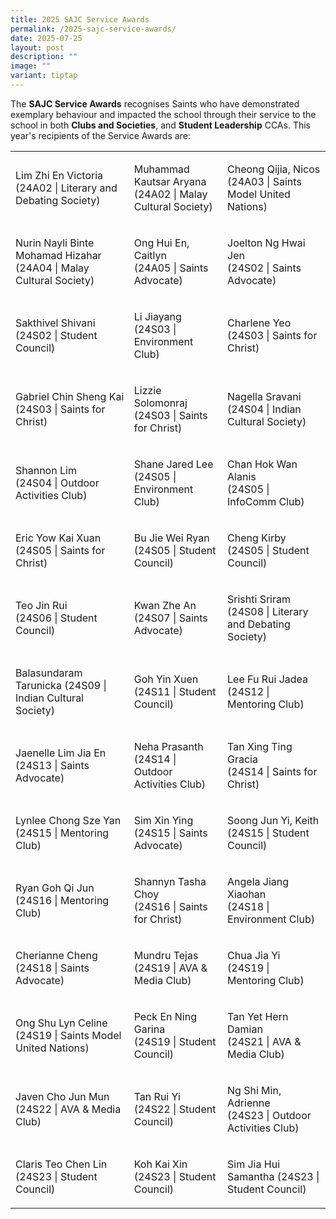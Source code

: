 ```yaml
---
title: 2025 SAJC Service Awards
permalink: /2025-sajc-service-awards/
date: 2025-07-25
layout: post
description: ""
image: ""
variant: tiptap
---
```

<p>The <strong>SAJC Service Awards</strong> recognises Saints who have demonstrated
exemplary behaviour and impacted the school through their service to the
school in both <strong>Clubs and Societies</strong>, and <strong>Student Leadership</strong> CCAs.
This year's recipients of the Service Awards are:</p>
<p></p>
<table style="minWidth: 75px">
<colgroup>
<col>
<col>
<col>
</colgroup>
<tbody>
<tr>
<td rowspan="1" colspan="1">
<p>Lim Zhi En Victoria
<br>(24A02 | Literary and Debating Society)</p>
</td>
<td rowspan="1" colspan="1">
<p>Muhammad Kautsar Aryana
<br>(24A02 | Malay Cultural Society)</p>
</td>
<td rowspan="1" colspan="1">
<p>Cheong Qijia, Nicos
<br>(24A03 | Saints Model United Nations)</p>
</td>
</tr>
<tr>
<td rowspan="1" colspan="1">
<p>Nurin Nayli Binte Mohamad Hizahar
<br>(24A04 | Malay Cultural Society)</p>
</td>
<td rowspan="1" colspan="1">
<p>Ong Hui En, Caitlyn
<br>(24A05 | Saints Advocate)</p>
</td>
<td rowspan="1" colspan="1">
<p>Joelton Ng Hwai Jen
<br>(24S02 | Saints Advocate)</p>
</td>
</tr>
<tr>
<td rowspan="1" colspan="1">
<p>Sakthivel Shivani
<br>(24S02 | Student Council)</p>
</td>
<td rowspan="1" colspan="1">
<p>Li Jiayang
<br>(24S03 | Environment Club)</p>
</td>
<td rowspan="1" colspan="1">
<p>Charlene Yeo
<br>(24S03 | Saints for Christ)</p>
</td>
</tr>
<tr>
<td rowspan="1" colspan="1">
<p>Gabriel Chin Sheng Kai
<br>(24S03 | Saints for Christ)</p>
</td>
<td rowspan="1" colspan="1">
<p>Lizzie Solomonraj
<br>(24S03 | Saints for Christ)</p>
</td>
<td rowspan="1" colspan="1">
<p>Nagella Sravani
<br>(24S04 | Indian Cultural Society)</p>
</td>
</tr>
<tr>
<td rowspan="1" colspan="1">
<p>Shannon Lim
<br>(24S04 | Outdoor Activities Club)</p>
</td>
<td rowspan="1" colspan="1">
<p>Shane Jared Lee
<br>(24S05 | Environment Club)</p>
</td>
<td rowspan="1" colspan="1">
<p>Chan Hok Wan Alanis
<br>(24S05 | InfoComm Club)</p>
</td>
</tr>
<tr>
<td rowspan="1" colspan="1">
<p>Eric Yow Kai Xuan
<br>(24S05 | Saints for Christ)</p>
</td>
<td rowspan="1" colspan="1">
<p>Bu Jie Wei Ryan
<br>(24S05 | Student Council)</p>
</td>
<td rowspan="1" colspan="1">
<p>Cheng Kirby
<br>(24S05 | Student Council)</p>
</td>
</tr>
<tr>
<td rowspan="1" colspan="1">
<p>Teo Jin Rui
<br>(24S06 | Student Council)</p>
</td>
<td rowspan="1" colspan="1">
<p>Kwan Zhe An
<br>(24S07 | Saints Advocate)</p>
</td>
<td rowspan="1" colspan="1">
<p>Srishti Sriram
<br>(24S08 | Literary and Debating Society)</p>
</td>
</tr>
<tr>
<td rowspan="1" colspan="1">
<p>Balasundaram Tarunicka (24S09 | Indian Cultural Society)</p>
</td>
<td rowspan="1" colspan="1">
<p>Goh Yin Xuen
<br>(24S11 | Student Council)</p>
</td>
<td rowspan="1" colspan="1">
<p>Lee Fu Rui Jadea
<br>(24S12 | Mentoring Club)</p>
</td>
</tr>
<tr>
<td rowspan="1" colspan="1">
<p>Jaenelle Lim Jia En
<br>(24S13 | Saints Advocate)</p>
</td>
<td rowspan="1" colspan="1">
<p>Neha Prasanth
<br>(24S14 | Outdoor Activities Club)</p>
</td>
<td rowspan="1" colspan="1">
<p>Tan Xing Ting Gracia
<br>(24S14 | Saints for Christ)</p>
</td>
</tr>
<tr>
<td rowspan="1" colspan="1">
<p>Lynlee Chong Sze Yan
<br>(24S15 | Mentoring Club)</p>
</td>
<td rowspan="1" colspan="1">
<p>Sim Xin Ying
<br>(24S15 | Saints Advocate)</p>
</td>
<td rowspan="1" colspan="1">
<p>Soong Jun Yi, Keith
<br>(24S15 | Student Council)</p>
</td>
</tr>
<tr>
<td rowspan="1" colspan="1">
<p>Ryan Goh Qi Jun
<br>(24S16 | Mentoring Club)</p>
</td>
<td rowspan="1" colspan="1">
<p>Shannyn Tasha Choy
<br>(24S16 | Saints for Christ)</p>
</td>
<td rowspan="1" colspan="1">
<p>Angela Jiang Xiaohan
<br>(24S18 | Environment Club)</p>
</td>
</tr>
<tr>
<td rowspan="1" colspan="1">
<p>Cherianne Cheng
<br>(24S18 | Saints Advocate)</p>
</td>
<td rowspan="1" colspan="1">
<p>Mundru Tejas
<br>(24S19 | AVA &amp; Media Club)</p>
</td>
<td rowspan="1" colspan="1">
<p>Chua Jia Yi
<br>(24S19 | Mentoring Club)</p>
</td>
</tr>
<tr>
<td rowspan="1" colspan="1">
<p>Ong Shu Lyn Celine
<br>(24S19 | Saints Model United Nations)</p>
</td>
<td rowspan="1" colspan="1">
<p>Peck En Ning Garina
<br>(24S19 | Student Council)</p>
</td>
<td rowspan="1" colspan="1">
<p>Tan Yet Hern Damian
<br>(24S21 | AVA &amp; Media Club)</p>
</td>
</tr>
<tr>
<td rowspan="1" colspan="1">
<p>Javen Cho Jun Mun
<br>(24S22 | AVA &amp; Media Club)</p>
</td>
<td rowspan="1" colspan="1">
<p>Tan Rui Yi
<br>(24S22 | Student Council)</p>
</td>
<td rowspan="1" colspan="1">
<p>Ng Shi Min, Adrienne
<br>(24S23 | Outdoor Activities Club)</p>
</td>
</tr>
<tr>
<td rowspan="1" colspan="1">
<p>Claris Teo Chen Lin
<br>(24S23 | Student Council)</p>
</td>
<td rowspan="1" colspan="1">
<p>Koh Kai Xin (24S23 | Student Council)</p>
</td>
<td rowspan="1" colspan="1">
<p>Sim Jia Hui Samantha (24S23 | Student Council)</p>
</td>
</tr>
</tbody>
</table>
<p></p>